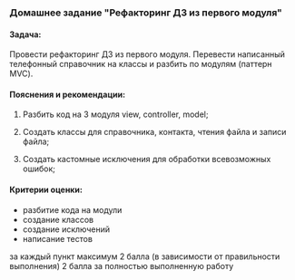 ### Домашнее задание "Рефакторинг ДЗ из первого модуля"
#### Задача:
Провести рефакторинг ДЗ из первого модуля.
Перевести написанный телефонный справочник на классы и разбить по модулям (паттерн MVC).
#### Пояснения и рекомендации:
1. Разбить код на 3 модуля view, controller, model;

2. Создать классы для справочника, контакта, чтения файла и записи файла;

3. Создать кастомные исключения для обработки всевозможных ошибок;

#### Критерии оценки:
- разбитие кода на модули
- создание классов
- создание исключений
- написание тестов

за каждый пункт максимум 2 балла (в зависимости от правильности выполнения)
2 балла за полностью выполненную работу
